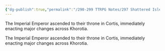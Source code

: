 ```yaml
---
{"dg-publish":true,"permalink":"/290-299 TTRPG Notes/297 Shattered Isles/13 Calendar/13.01 History/Imperial Ascension/","tags":["timeline","IEHistory"]}
---
```



The Imperial Emperor ascended to their throne in Cortis, immediately enacting major changes across Khorotia.

<span 
	  class='ob-timelines' 
	  data-date='074-6-58-00' 
	  data-title="Imperial Ascension"
	  data-class='cyan'> 
	The Imperial Emperor ascended to their throne in Cortis, immediately enacting major changes across Khorotia.
</span>